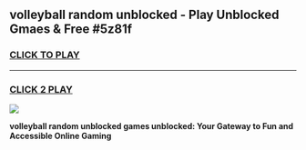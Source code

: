
## volleyball random unblocked - Play Unblocked Gmaes & Free #5z81f
<h3>
<a href="https://news.freeplayer.one?title=volleyball_random_unblocked&ref=24F">CLICK TO PLAY</a></h3>
<hr>

<h3>
<a href="https://news.freeplayer.one?title=volleyball_random_unblocked&ref=24F">CLICK 2 PLAY</a>
  
</h3>

<a href="https://news.freeplayer.one?title=volleyball_random_unblocked&ref=24F/"><img src="https://clearcache.store/games.png"></a>


**volleyball random unblocked games unblocked: Your Gateway to Fun and Accessible Online Gaming**
